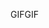 <span data-ttu-id="18c1f-101">GIF</span><span class="sxs-lookup"><span data-stu-id="18c1f-101">GIF</span></span>